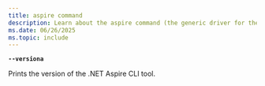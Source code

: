 ```yaml
---
title: aspire command
description: Learn about the aspire command (the generic driver for the Aspire CLI) and its usage.
ms.date: 06/26/2025
ms.topic: include
---
```

**`--versiona`**

  Prints the version of the .NET Aspire CLI tool.
